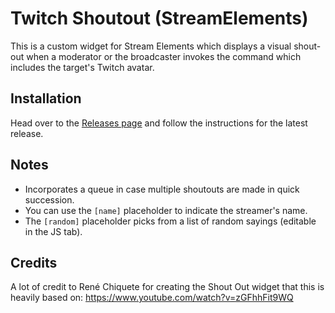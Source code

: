 # Twitch Shoutout (StreamElements)
This is a custom widget for Stream Elements which displays a visual shout-out when a moderator or the broadcaster invokes the command which includes the target's Twitch avatar.

## Installation
Head over to the [Releases page](https://github.com/brofar/SE-Shoutout/releases) and follow the instructions for the latest release.

## Notes
* Incorporates a queue in case multiple shoutouts are made in quick succession.
* You can use the `[name]` placeholder to indicate the streamer's name.
* The `[random]` placeholder picks from a list of random sayings (editable in the JS tab).


## Credits
A lot of credit to René Chiquete for creating the Shout Out widget that this is heavily based on: https://www.youtube.com/watch?v=zGFhhFit9WQ
